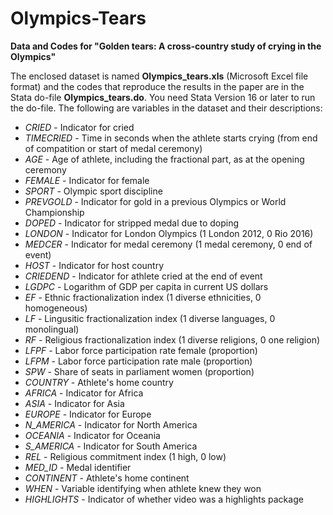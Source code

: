 # Olympics-Tears
**Data and Codes for "Golden tears: A cross-country study of crying in the Olympics"**

The enclosed dataset is named **Olympics_tears.xls** (Microsoft Excel file format) and the codes that reproduce the results in the paper are in the Stata do-file **Olympics_tears.do**. You need Stata Version 16 or later to run the do-file. The following are variables in the dataset and their descriptions:

* *CRIED*  -	Indicator for cried    
* *TIMECRIED*  -	Time in seconds when the athlete starts crying (from end of compatition or start of medal ceremony)
* *AGE* -	Age of athlete, including the fractional part, as at the opening ceremony
* *FEMALE* - Indicator for female
* *SPORT* -	Olympic sport discipline
* *PREVGOLD* -	Indicator for gold in a previous Olympics or World Championship
* *DOPED* -	Indicator for stripped medal due to doping
* *LONDON* -	Indicator for London Olympics (1 London 2012, 0 Rio 2016)
* *MEDCER* -	Indicator for medal ceremony (1 medal ceremony, 0 end of event)
* *HOST* -	Indicator for host country
* *CRIEDEND* -	Indicator for athlete cried at the end of event
* *LGDPC* -	Logarithm of GDP per capita in current US dollars
* *EF* -	Ethnic fractionalization index (1 diverse ethnicities, 0 homogeneous)
* *LF* -	Lingusitic fractionalization index (1 diverse languages, 0 monolingual)
* *RF* -	Religious fractionalization index (1 diverse religions, 0 one religion)
* *LFPF* -	Labor force participation rate female (proportion)
* *LFPM* -	Labor force participation rate male (proportion)
* *SPW*	 - Share of seats in parliament women (proportion)
* *COUNTRY* -	Athlete's home country
* *AFRICA* -	Indicator for Africa
* *ASIA* -	Indicator for Asia
* *EUROPE* -	Indicator for Europe
* *N_AMERICA* -	Indicator for North America
* *OCEANIA* -	Indicator for Oceania
* *S_AMERICA* -	Indicator for South America
* *REL* -	Religious commitment index (1 high, 0 low)
* *MED_ID* -	Medal identifier
* *CONTINENT* -	Athlete's home continent
* *WHEN* -	Variable identifying when athlete knew they won
* *HIGHLIGHTS* -	Indicator of whether video was a highlights package
